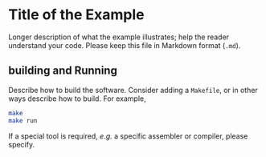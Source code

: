 # Title of the Example

Longer description of what the example illustrates; help the
reader understand your code. Please keep this file in Markdown format (`.md`).

## building and Running

Describe how to build the software. Consider adding a `Makefile`,
or in other ways describe how to build. For example,

~~~ bash
make
make run
~~~

If a special tool is required, _e.g._ a specific assembler or compiler, please specify.
